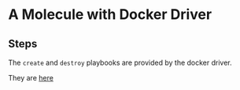 # A Molecule with Docker Driver

## Steps
The `create` and `destroy` playbooks are provided by the docker driver.

They are [here](https://github.com/ansible-community/molecule-plugins/tree/main/src/molecule_plugins/docker/playbooks)

